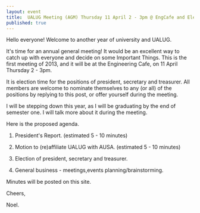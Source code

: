 ```yaml
---
layout: event
title:  UALUG Meeting (AGM) Thursday 11 April 2 - 3pm @ EngCafe and Election
published: true
---
```

Hello everyone!
Welcome to another year of university and UALUG.

It's time for an annual general meeting! It would be an excellent way to
catch up with everyone and decide on some Important Things. This is the
first meeting of 2013, and it will be at the Engineering Cafe, on 11 April
Thursday 2 - 3pm.

It is election time for the positions of president, secretary and
treasurer. All members are welcome to nominate themselves to any (or all)
of the positions by replying to this post, or offer yourself during the
meeting.

I will be stepping down this year, as I will be graduating by the end of
semester one. I will talk more about it during the meeting.

Here is the proposed agenda.

1. President's Report. (estimated 5 - 10 minutes)

2. Motion to (re)affiliate UALUG with AUSA. (estimated 5 - 10 minutes)

3. Election of president, secretary and treasurer.

4. General business - meetings,events planning/brainstorming.

Minutes will be posted on this site.

Cheers,

Noel.

